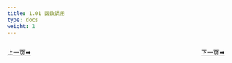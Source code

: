 ```yaml
---
title: 1.01 函数调用   
type: docs
weight: 1
---
```





<div style="display: flex;justify-content: space-between;align-items: center;">
<p><a href="https://books.linuxwt.com/linuxwtabs/ChapterOne/">上一页➡️</a></p>
<p><a href="https://books.linuxwt.com/linuxwtabs/ChapterOne/shell2">下一页➡️</a></p>
</div>